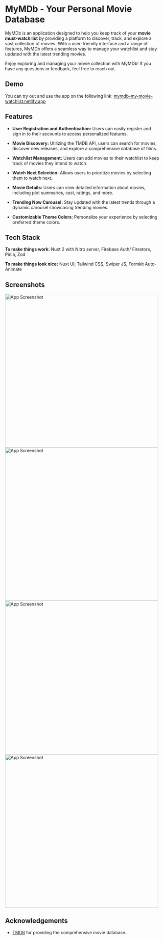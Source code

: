 
# MyMDb - Your Personal Movie Database

MyMDb is an application designed to help you keep track of your **movie must-watch list** by providing a platform to discover, track, and explore a vast collection of movies. With a user-friendly interface and a range of features, MyMDb offers a seamless way to manage your watchlist and stay updated with the latest trending movies.

Enjoy exploring and managing your movie collection with MyMDb! If you have any questions or feedback, feel free to reach out.
## Demo

You can try out and use the app on the following link:
[mymdb-my-movie-watchlist.netlify.app](https://mymdb-my-movie-watchlist.netlify.app) 


## Features

- **User Registration and Authentication:** Users can easily register and sign in to their accounts to access personalized features.

- **Movie Discovery:** Utilizing the TMDB API, users can search for movies, discover new releases, and explore a comprehensive database of films.

- **Watchlist Management:** Users can add movies to their watchlist to keep track of movies they intend to watch.

- **Watch Next Selection:** Allows users to prioritize movies by selecting them to watch next.

- **Movie Details:** Users can view detailed information about movies, including plot summaries, cast, ratings, and more.

- **Trending Now Carousel:** Stay updated with the latest trends through a dynamic carousel showcasing trending movies.

- **Customizable Theme Colors:** Personalize your experience by selecting preferred theme colors.


## Tech Stack

**To make things work:** Nuxt 3 with Nitro server, Firebase Auth/ Firestore, Pinia, Zod

**To make things look nice:** Nuxt UI, Tailwind CSS, Swiper JS, Formkit Auto-Animate

## Screenshots

<div  style="display: flex; flex-wrap: wrap; justify-content: start; align-items: center;">

 <img src="https://res.cloudinary.com/dgum1eu6e/image/upload/v1707829252/MyMDb_screenshot_2_aldiy3.png" height="500" alt="App Screenshot">

<img src="https://res.cloudinary.com/dgum1eu6e/image/upload/v1707829252/MyMDb_screenshot_pqi31c.jpg" height="500" alt="App Screenshot">

<img src="https://res.cloudinary.com/dgum1eu6e/image/upload/v1707829252/MyMDb_screenshot_3_ngibjg.jpg" height="500" alt="App Screenshot">

<img src="https://res.cloudinary.com/dgum1eu6e/image/upload/v1707829251/MyMDb_screenshot_4_qgcnze.jpg" height="500" alt="App Screenshot">

</div>

## Acknowledgements

 - [TMDB](https://www.themoviedb.org/) for providing the comprehensive movie database.

